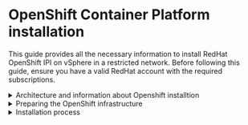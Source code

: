 # OpenShift Container Platform installation

This guide provides all the necessary information to install RedHat OpenShift IPI on vSphere in a restricted network. Before following this guide, ensure you have a valid RedHat account with the required subscriptions.

<details>
  <summary>Architecture and information about Openshift installtion</summary>

* [Installation process details](https://docs.openshift.com/container-platform/4.15/architecture/architecture-installation.html#installation-process_architecture-installation)
* [VMware vSphere infrastructure requirements](https://docs.openshift.com/container-platform/4.8/installing/installing_vsphere/installing-vsphere-installer-provisioned.html#installation-vsphere-infrastructure_installing-vsphere-installer-provisioned)
* [vCenter requirements](https://docs.openshift.com/container-platform/4.8/installing/installing_vsphere/installing-vsphere-installer-provisioned.html#installation-vsphere-installer-infra-requirements_installing-vsphere-installer-provisioned)
* [Requirements for a cluster with user-provisioned infrastructure](https://docs.openshift.com/container-platform/4.15/installing/installing_platform_agnostic/installing-platform-agnostic.html#installation-requirements-user-infra_installing-platform-agnostic)
* [Minimum resource requirements for cluster installation](https://docs.openshift.com/container-platform/4.15/installing/installing_platform_agnostic/installing-platform-agnostic.html#installation-minimum-resource-requirements_installing-platform-agnostic)
* [Networking requirements for user-provisioned infrastructure](https://docs.openshift.com/container-platform/4.15/installing/installing_platform_agnostic/installing-platform-agnostic.html#installation-network-user-infra_installing-platform-agnostic)
* [User-provisioned DNS requirements](https://docs.openshift.com/container-platform/4.15/installing/installing_platform_agnostic/installing-platform-agnostic.html#installation-dns-user-infra_installing-platform-agnostic)
    * *When you use IPI installation method, you only need DNS name resolution for the <mark>Kubernetes API</mark> and the <mark>OpenShift Container Platform application wildcard</mark>*
</details>

<details>
  <summary>Preparing the OpenShift infrastructure</summary>

These steps should be performed on a bastion machine, which will provide the necessary infrastructure for the OpenShift installation.

* [Creating the RHCOS image for restricted network installations](https://docs.openshift.com/container-platform/4.15/installing/installing_vsphere/ipi/installing-restricted-networks-installer-provisioned-vsphere.html#installation-creating-image-restricted_installing-restricted-networks-installer-provisioned-vsphere)
  * *The latest RHCOS ISO is available [here](https://mirror.openshift.com/pub/openshift-v4/dependencies/rhcos/4.15/latest/)*
* [Validating DNS resolution for user-provisioned infrastructure](https://docs.openshift.com/container-platform/4.15/installing/installing_platform_agnostic/installing-platform-agnostic.html#installation-user-provisioned-validating-dns_installing-platform-agnostic)
* [Obtaining the installation program](https://docs.openshift.com/container-platform/4.15/installing/installing_vsphere/ipi/ipi-vsphere-preparing-to-install.html#installation-obtaining-installer_ipi-vsphere-preparing-to-install)
* [Installing the OpenShift CLI by downloading the binary](https://docs.openshift.com/container-platform/4.15/installing/installing_vsphere/ipi/ipi-vsphere-preparing-to-install.html#cli-installing-cli_ipi-vsphere-preparing-to-install)
  * *Optional* [Install Helm Binary](https://helm.sh/docs/intro/install/)
* [Generating a key pair for cluster node SSH access](https://docs.openshift.com/container-platform/4.15/installing/installing_vsphere/ipi/ipi-vsphere-preparing-to-install.html#ssh-agent-using_ipi-vsphere-preparing-to-install)
* [Adding vCenter root CA certificates to your system trust](https://docs.openshift.com/container-platform/4.15/installing/installing_vsphere/ipi/ipi-vsphere-preparing-to-install.html#installation-adding-vcenter-root-certificates_ipi-vsphere-preparing-to-install)

If you don't have a registry to host the installation images, follow the steps to install Minimal Quay on your bastion machine and use it as a registry for your installation. In a restricted network environment, you must pull first the images to the connected machine, than bring them over to your restricted network and push them to your local registry
* [Red Hat minimal Quay registry](https://github.com/shu5hu/matrix/blob/main/openshift/openshift-restricted-upi-vsphere-cheet-sheet.md#Red-Hat-minimal-Quay-registry)
    * *If you wnat to use server certificate that signed by your organization CA, please create this certificate before you start this proccess, this certificat must contain alt name*
* [Configuring credentials that allow images to be mirrored](https://docs.openshift.com/container-platform/4.15/installing/disconnected_install/installing-mirroring-installation-images.html#installation-adding-registry-pull-secret_installing-mirroring-installation-images)
* [Mirroring the OpenShift Container Platform image repository](https://docs.openshift.com/container-platform/4.15/installing/disconnected_install/installing-mirroring-installation-images.html#installation-mirror-repository_installing-mirroring-installation-images)
  * [Pull OpenShift installation images](https://github.com/shu5hu/matrix/blob/main/openshift/openshift-restricted-upi-vsphere-cheet-sheet.md#pull-openshift-installation-images)
  * [Push images to the local registry](https://github.com/shu5hu/matrix/blob/main/openshift/openshift-restricted-upi-vsphere-cheet-sheet.md#Push-images-to-the-local-registry)
</details>

<details>
  <summary>Installation process</summary>

* [Creating the installation configuration file](https://docs.openshift.com/container-platform/4.15/installing/installing_vsphere/ipi/installing-restricted-networks-installer-provisioned-vsphere.html#installation-initializing_installing-restricted-networks-installer-provisioned-vsphere)
    * [Sample install-config.yaml file for an installer-provisioned VMware vSphere cluster](https://docs.openshift.com/container-platform/4.15/installing/installing_vsphere/ipi/installing-restricted-networks-installer-provisioned-vsphere.html#installation-installer-provisioned-vsphere-config-yaml_installing-restricted-networks-installer-provisioned-vsphere)
    * *Optional* [Configuring the cluster-wide proxy during installation](https://docs.openshift.com/container-platform/4.15/installing/installing_vsphere/ipi/installing-restricted-networks-installer-provisioned-vsphere.html#installation-configure-proxy_installing-restricted-networks-installer-provisioned-vsphere)
* [Deploying the cluster](https://docs.openshift.com/container-platform/4.15/installing/installing_vsphere/ipi/installing-restricted-networks-installer-provisioned-vsphere.html#installation-launching-installer_installing-restricted-networks-installer-provisioned-vsphere)
* [Logging in to the cluster by using the CLI](https://docs.openshift.com/container-platform/4.15/installing/installing_vsphere/ipi/installing-restricted-networks-installer-provisioned-vsphere.html#cli-logging-in-kubeadmin_installing-restricted-networks-installer-provisioned-vsphere)
* [Disabling the default OperatorHub catalog sources](https://docs.openshift.com/container-platform/4.15/installing/installing_vsphere/ipi/installing-restricted-networks-installer-provisioned-vsphere.html#olm-restricted-networks-operatorhub_installing-restricted-networks-installer-provisioned-vsphere)
* *Optional* [Configuring an external load balancer](https://docs.openshift.com/container-platform/4.15/installing/installing_vsphere/ipi/installing-restricted-networks-installer-provisioned-vsphere.html#nw-osp-configuring-external-load-balancer_installing-restricted-networks-installer-provisioned-vsphere)
</details>